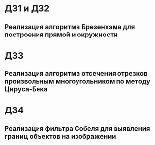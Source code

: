 # ДЗ1 и ДЗ2
## Реализация алгоритма Брезенхэма для построения прямой и окружности
# ДЗ3
## Реализация алгоритма отсечения отрезков произвольным многоугольником по методу Цируса-Бека
# ДЗ4
## Реализация фильтра Собеля для выявления границ объектов на изображении
